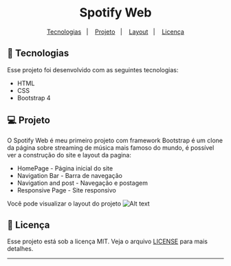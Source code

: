 <h1 align="center">
   Spotify Web
</h1>

<p align="center">
  <a href="#-tecnologias">Tecnologias</a>&nbsp;&nbsp;&nbsp;|&nbsp;&nbsp;&nbsp;
  <a href="#-projeto">Projeto</a>&nbsp;&nbsp;&nbsp;|&nbsp;&nbsp;&nbsp;
  <a href="#-layout">Layout</a>&nbsp;&nbsp;&nbsp;|&nbsp;&nbsp;&nbsp;
  <a href="#memo-licença">Licença</a>
</p>



## 🚀 Tecnologias

Esse projeto foi desenvolvido com as seguintes tecnologias:

- HTML
- CSS
- Bootstrap 4

## 💻 Projeto

O Spotify Web é meu primeiro projeto com framework Bootstrap é um clone da página sobre streaming de música mais famoso do mundo, é possível ver a construção do site e layout da pagina:

- HomePage - Página inicial do site
- Navigation Bar - Barra de navegação
- Navigation and post - Navegação e postagem
- Responsive Page - Site responsivo

Você pode visualizar o layout do projeto 
![Alt text](https://github.com/felipe-gomes-vicente/Spotify-preview/blob/main/spotify-preview.gif ) <br>

## :memo: Licença

Esse projeto está sob a licença MIT. Veja o arquivo [LICENSE](LICENSE.md) para mais detalhes.

---
